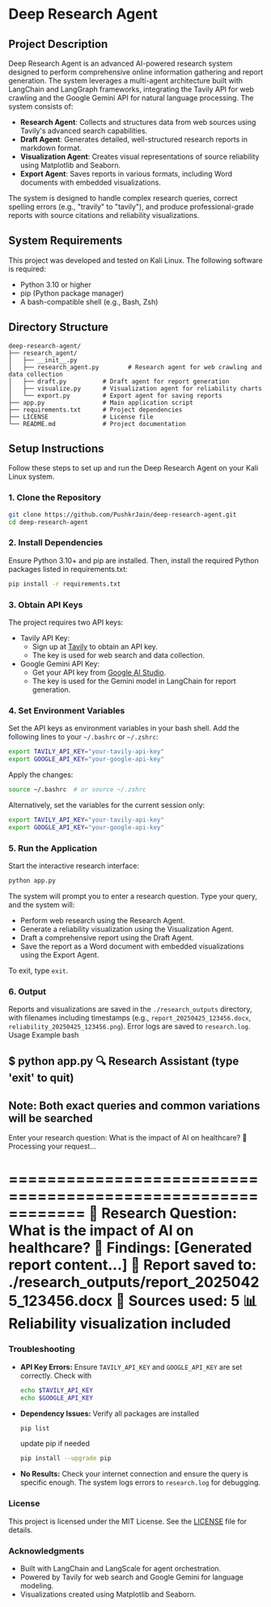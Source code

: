# Deep Research Agent

## Project Description
Deep Research Agent is an advanced AI-powered research system designed to perform comprehensive online information gathering and report generation. The system leverages a multi-agent architecture built with LangChain and LangGraph frameworks, integrating the Tavily API for web crawling and the Google Gemini API for natural language processing. The system consists of:

- **Research Agent**: Collects and structures data from web sources using Tavily's advanced search capabilities.
- **Draft Agent**: Generates detailed, well-structured research reports in markdown format.
- **Visualization Agent**: Creates visual representations of source reliability using Matplotlib and Seaborn.
- **Export Agent**: Saves reports in various formats, including Word documents with embedded visualizations.

The system is designed to handle complex research queries, correct spelling errors (e.g., "travily" to "tavily"), and produce professional-grade reports with source citations and reliability visualizations.

## System Requirements
This project was developed and tested on Kali Linux. The following software is required:

- Python 3.10 or higher
- pip (Python package manager)
- A bash-compatible shell (e.g., Bash, Zsh)

## Directory Structure
```plain
deep-research-agent/
├── research_agent/
│   ├── __init__.py
│   ├── research_agent.py        # Research agent for web crawling and data collection
│   ├── draft.py          # Draft agent for report generation
│   ├── visualize.py      # Visualization agent for reliability charts
│   └── export.py         # Export agent for saving reports
├── app.py                # Main application script
├── requirements.txt      # Project dependencies
├── LICENSE               # License file
└── README.md             # Project documentation
```

## Setup Instructions
Follow these steps to set up and run the Deep Research Agent on your Kali Linux system.

### 1. Clone the Repository
```bash
git clone https://github.com/PushkrJain/deep-research-agent.git
cd deep-research-agent
```

### 2. Install Dependencies
Ensure Python 3.10+ and pip are installed. Then, install the required Python packages listed in requirements.txt:
```bash
pip install -r requirements.txt
```

### 3. Obtain API Keys
The project requires two API keys:
- Tavily API Key:
    - Sign up at [Tavily](https://app.tavily.com/home) to obtain an API key.
    - The key is used for web search and data collection.
- Google Gemini API Key:
    - Get your API key from [Google AI Studio](https://aistudio.google.com/apikey).
    - The key is used for the Gemini model in LangChain for report generation.

### 4. Set Environment Variables
Set the API keys as environment variables in your bash shell. Add the following lines to your `~/.bashrc` or `~/.zshrc`:
```bash
export TAVILY_API_KEY="your-tavily-api-key"
export GOOGLE_API_KEY="your-google-api-key"
```

Apply the changes:
```bash
source ~/.bashrc  # or source ~/.zshrc
```

Alternatively, set the variables for the current session only:
```bash
export TAVILY_API_KEY="your-tavily-api-key"
export GOOGLE_API_KEY="your-google-api-key"
```

### 5. Run the Application
Start the interactive research interface:
```bash
python app.py
```

The system will prompt you to enter a research question. Type your query, and the system will:
- Perform web research using the Research Agent.
- Generate a reliability visualization using the Visualization Agent.
- Draft a comprehensive report using the Draft Agent.
- Save the report as a Word document with embedded visualizations using the Export Agent.

To exit, type `exit`.

### 6. Output
Reports and visualizations are saved in the `./research_outputs` directory, with filenames including timestamps (e.g., `report_20250425_123456.docx`, `reliability_20250425_123456.png`). Error logs are saved to `research.log`.
Usage Example
bash

$ python app.py
🔍 Research Assistant (type 'exit' to quit)
-----------------------------------------
Note: Both exact queries and common variations will be searched
-----------------------------------------

Enter your research question: What is the impact of AI on healthcare?
🔄 Processing your request...

============================================================
📝 Research Question: What is the impact of AI on healthcare?
🔎 Findings:
[Generated report content...]
📄 Report saved to: ./research_outputs/report_20250425_123456.docx
🔗 Sources used: 5
📊 Reliability visualization included
============================================================

### Troubleshooting
- **API Key Errors:**
  Ensure `TAVILY_API_KEY` and `GOOGLE_API_KEY` are set correctly. Check with
  
  ```bash
  echo $TAVILY_API_KEY
  echo $GOOGLE_API_KEY
  ```
- **Dependency Issues:**
  Verify all packages are installed
  ```bash
  pip list
  ```
  update pip if needed 
  ```bash
  pip install --upgrade pip
  ```
- **No Results:**
  Check your internet connection and ensure the query is specific enough. The system logs errors to `research.log` for debugging.

### License
This project is licensed under the MIT License. See the [LICENSE](LICENSE) file for details.

### Acknowledgments
- Built with LangChain and LangScale for agent orchestration.
- Powered by Tavily for web search and Google Gemini for language modeling.
- Visualizations created using Matplotlib and Seaborn.
